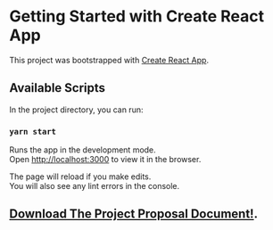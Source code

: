 # Getting Started with Create React App

This project was bootstrapped with [Create React App](https://github.com/facebook/create-react-app).

## Available Scripts

In the project directory, you can run:

### `yarn start`

Runs the app in the development mode.\
Open [http://localhost:3000](http://localhost:3000) to view it in the browser.

The page will reload if you make edits.\
You will also see any lint errors in the console.

<h2> <a href="https://github.com/YahtzeeRage/CellProfilerAnalystPOC/blob/fedabe93232339b0df3a07674355e727129963c0/CellProfiler_Analyst_ForThe_Web_Proposal.pdf">Download The Project Proposal Document!</a>.</h2>
